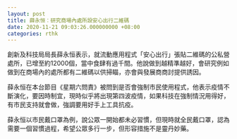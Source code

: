 ```yaml
---
layout: post
title: 薛永恒︰研究商場內處所設安心出行二維碼
date: 2020-11-21 09:03:26.000000000 +08:00
categories: rthk
---
```


創新及科技局局長薛永恒表示，就流動應用程式「安心出行」張貼二維碼的公私營處所，已增至約12000個，當中食肆有過千間。他說做到越精準越好，會研究例如做到在商場內的處所都有二維碼以供掃瞄，亦會與發展商商討提供誘因。

薛永恒在本台節目《星期六問責》被問到是否會強制市民使用程式，他表示疫情不斷演化，要因時制宜，現時似乎將出現第四波疫情，如果科技在強制情況用得好，有市民支持就會做，強調要用好手上工具抗疫。

薛永恒以市民戴口罩為例，說公眾一開始都未必習慣，但現時就全民戴口罩，認為需要一個習慣過程，希望公眾多行一步，但形容措施不是靈丹妙藥。
